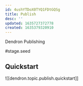 ```yaml
---
id: 4ushYTDoX0TYQ1FDtGQSg
title: Publish
desc: ''
updated: 1635727372778
created: 1635379320910
---
```


Dendron Publishing

#stage.seed

## Quickstart
![[dendron.topic.publish.quickstart]]


